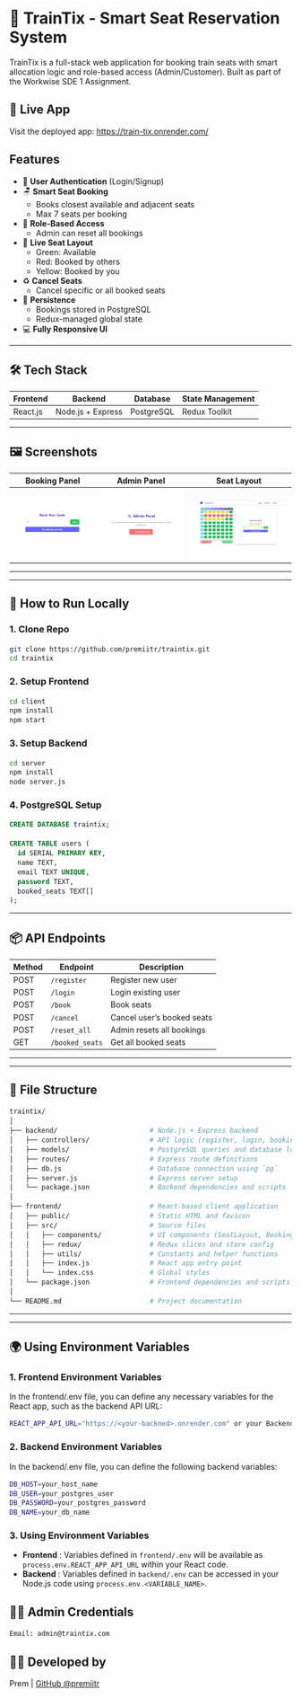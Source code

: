 
# 🚆 TrainTix - Smart Seat Reservation System

TrainTix is a full-stack web application for booking train seats with smart allocation logic and role-based access (Admin/Customer). Built as part of the Workwise SDE 1 Assignment.


## 🚀 Live App
Visit the deployed app: https://train-tix.onrender.com/

## Features

- 🔐 **User Authentication** (Login/Signup)
- 🪑 **Smart Seat Booking**
  - Books closest available and adjacent seats
  - Max 7 seats per booking
- 🎯 **Role-Based Access**
  - Admin can reset all bookings
- 💺 **Live Seat Layout**
  - Green: Available  
  - Red: Booked by others  
  - Yellow: Booked by you
- ♻️ **Cancel Seats**
  - Cancel specific or all booked seats
- 💾 **Persistence**
  - Bookings stored in PostgreSQL
  - Redux-managed global state
- 💻 **Fully Responsive UI**

---

## 🛠 Tech Stack

| Frontend   | Backend        | Database   | State Management |
|------------|----------------|------------|------------------|
| React.js   | Node.js + Express | PostgreSQL | Redux Toolkit  |

---

## 🖼 Screenshots

| Booking Panel | Admin Panel | Seat Layout |
|---------------|-------------|--------------|
| ![booking](./screenshots/booking.png) | ![admin](./screenshots/admin.png) | ![layout](./screenshots/layout.png) |

---

---

## 🧪 How to Run Locally

### 1. Clone Repo
```bash
git clone https://github.com/premiitr/traintix.git
cd traintix
```

### 2. Setup Frontend
```bash
cd client
npm install
npm start
```

### 3. Setup Backend
```bash
cd server
npm install
node server.js
```

### 4. PostgreSQL Setup
```sql
CREATE DATABASE traintix;

CREATE TABLE users (
  id SERIAL PRIMARY KEY,
  name TEXT,
  email TEXT UNIQUE,
  password TEXT,
  booked_seats TEXT[]
);
```

---

## 📦 API Endpoints

| Method | Endpoint         | Description               |
|--------|------------------|---------------------------|
| POST   | `/register`      | Register new user         |
| POST   | `/login`         | Login existing user       |
| POST   | `/book`          | Book seats                |
| POST   | `/cancel`        | Cancel user’s booked seats |
| POST   | `/reset_all`     | Admin resets all bookings |
| GET    | `/booked_seats`  | Get all booked seats      |

---


---
## 📁 File Structure
```bash
traintix/
│
├── backend/                       # Node.js + Express backend
│   ├── controllers/               # API logic (register, login, booking, reset, etc.)
│   ├── models/                    # PostgreSQL queries and database logic
│   ├── routes/                    # Express route definitions
│   ├── db.js                      # Database connection using `pg`
│   ├── server.js                  # Express server setup
│   └── package.json               # Backend dependencies and scripts
│
├── frontend/                      # React-based client application
│   ├── public/                    # Static HTML and favicon
│   ├── src/                       # Source files
│   │   ├── components/            # UI components (SeatLayout, BookingPanel, Header, etc.)
│   │   ├── redux/                 # Redux slices and store config
│   │   ├── utils/                 # Constants and helper functions
│   │   ├── index.js               # React app entry point
│   │   └── index.css              # Global styles
│   └── package.json               # Frontend dependencies and scripts
│
└── README.md                      # Project documentation

```
---

---
## 🌍 Using Environment Variables
### 1. Frontend Environment Variables
In the frontend/.env file, you can define any necessary variables for the React app, such as the backend API URL:
```bash
REACT_APP_API_URL="https://<your-backned>.onrender.com" or your Backend API
```
### 2. Backend Environment Variables
In the backend/.env file, you can define the following backend variables:
```bash
DB_HOST=your_host_name
DB_USER=your_postgres_user
DB_PASSWORD=your_postgres_password
DB_NAME=your_db_name
```
### 3. Using Environment Variables
* **Frontend** : Variables defined in ```frontend/.env``` will be available as ```process.env.REACT_APP_API_URL``` within your React code.
* **Backend** : Variables defined in ```backend/.env``` can be accessed in your Node.js code using ```process.env.<VARIABLE_NAME>```.

## 👨‍💻 Admin Credentials

```bash
Email: admin@traintix.com
```
## 🧑‍💻 Developed by

Prem | [GitHub @premiitr](https://github.com/premiitr)
